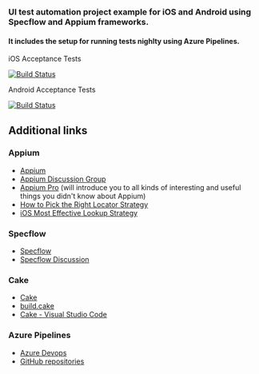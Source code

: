 ### UI test automation project example for iOS and Android using Specflow and Appium frameworks.


#### It includes the setup for running tests nighlty using Azure Pipelines.

iOS Acceptance Tests

[![Build Status](https://dev.azure.com/Fortech-Romania-Open-Source/iOS-android-specflow-example/_apis/build/status/iOSSimulatorAcceptanceTests?branchName=master)](https://dev.azure.com/Fortech-Romania-Open-Source/iOS-android-specflow-example/_build/latest?definitionId=2&branchName=master)

Android Acceptance Tests

[![Build Status](https://dev.azure.com/Fortech-Romania-Open-Source/iOS-android-specflow-example/_apis/build/status/AndroidAcceptanceTests?branchName=master)](https://dev.azure.com/Fortech-Romania-Open-Source/iOS-android-specflow-example/_build/latest?definitionId=3&branchName=master)

## Additional links

### Appium
* [Appium](http://appium.io/) 
* [Appium Discussion Group](https://discuss.appium.io/) 
* [Appium Pro](https://appiumpro.com/) (will introduce you to all kinds of interesting and useful things you didn't know about Appium)
* [How to Pick the Right Locator Strategy](https://appiumpro.com/editions/60)
* [iOS Most Effective Lookup Strategy](https://github.com/facebook/WebDriverAgent/wiki/How-To-Achieve-The-Best-Lookup-Performance)

### Specflow
* [Specflow](https://specflow.org/documentation/)
* [Specflow Discussion](http://groups.google.com/group/SpecFlow)

### Cake
* [Cake](https://cakebuild.net/)
* [build.cake](https://github.com/FortechRomania/iOS-android-specflow-example/blob/master/build.cake)
* [Cake - Visual Studio Code](https://cakebuild.net/docs/editors/vscode)

### Azure Pipelines
* [Azure Devops](https://docs.microsoft.com/en-us/azure/devops/pipelines/?view=azure-devops)
* [GitHub repositories](https://docs.microsoft.com/en-us/azure/devops/pipelines/repos/github?view=azure-devops&tabs=yaml)
